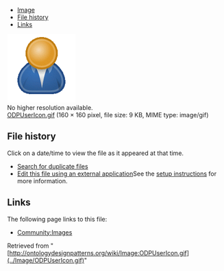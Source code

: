 * [Image](../Image/ODPUserIcon.gif#file)
* [File history](../Image/ODPUserIcon.gif#filehistory)
* [Links](../Image/ODPUserIcon.gif#filelinks)

[![Image:ODPUserIcon.gif](../images/2/22/ODPUserIcon.gif)](../images/2/22/ODPUserIcon.gif)  
No higher resolution available.  
[ODPUserIcon.gif](../images/2/22/ODPUserIcon.gif)‎ (160 × 160 pixel, file size: 9 KB, MIME type: image/gif)

## File history

Click on a date/time to view the file as it appeared at that time.



  
* [Search for duplicate files](http://ontologydesignpatterns.org/wiki/Special:FileDuplicateSearch/ODPUserIcon.gif "Special:FileDuplicateSearch/ODPUserIcon.gif")
* [Edit this file using an external application](http://ontologydesignpatterns.org/wiki/index.php?title=Image:ODPUserIcon.gif&action=edit&externaledit=true&mode=file "Image:ODPUserIcon.gif")See the [setup instructions](http://www.mediawiki.org/wiki/Manual:External_editors "http://www.mediawiki.org/wiki/Manual:External_editors") for more information.

## Links



The following page links to this file:


* [Community:Images](../Community/Images "Community:Images")


Retrieved from "[http://ontologydesignpatterns.org/wiki/Image:ODPUserIcon.gif](../Image/ODPUserIcon.gif)"